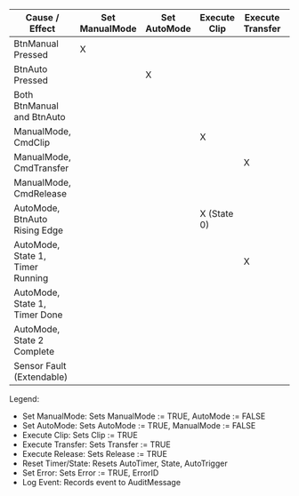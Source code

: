 Cause / Effect                  | Set ManualMode | Set AutoMode | Execute Clip | Execute Transfer | Execute Release | Reset Timer/State | Set Error | Log Event
--------------------------------|----------------|--------------|--------------|------------------|-----------------|-------------------|-----------|-----------
BtnManual Pressed               | X              |              |              |                  |                 |                   |           | X
BtnAuto Pressed                 |                | X            |              |                  |                 |                   |           | X
Both BtnManual and BtnAuto      |                |              |              |                  |                 |                   | X (1)     | X
ManualMode, CmdClip             |                |              | X            |                  |                 |                   |           | X
ManualMode, CmdTransfer         |                |              |              | X                |                 |                   |           | X
ManualMode, CmdRelease          |                |              |              |                  | X               |                   |           | X
AutoMode, BtnAuto Rising Edge   |                |              | X (State 0)  |                  |                 |                   |           | X
AutoMode, State 1, Timer Running|                |              |              | X                |                 |                   |           | X
AutoMode, State 1, Timer Done   |                |              |              |                  | X (State 2)     |                   |           | X
AutoMode, State 2 Complete      |                |              |              |                  |                 | X                 |           | X
Sensor Fault (Extendable)       |                |              |              |                  |                 |                   | X (2)     | X

Legend:
- Set ManualMode: Sets ManualMode := TRUE, AutoMode := FALSE
- Set AutoMode: Sets AutoMode := TRUE, ManualMode := FALSE
- Execute Clip: Sets Clip := TRUE
- Execute Transfer: Sets Transfer := TRUE
- Execute Release: Sets Release := TRUE
- Reset Timer/State: Resets AutoTimer, State, AutoTrigger
- Set Error: Sets Error := TRUE, ErrorID
- Log Event: Records event to AuditMessage
